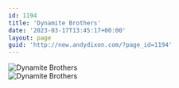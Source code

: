 ```yaml
---
id: 1194
title: 'Dynamite Brothers'
date: '2023-03-17T13:45:17+00:00'
layout: page
guid: 'http://new.andydixon.com/?page_id=1194'
---
```


![Dynamite Brothers](https://i0.wp.com/assets.g8x2.ldn.idrivee2-23.com/posters/Dynamite%20Brothers%2001.jpg?w=1200&ssl=1 "Dynamite Brothers")  
![Dynamite Brothers](https://i0.wp.com/assets.g8x2.ldn.idrivee2-23.com/posters/Dynamite%20Brothers%2002.jpg?w=1200&ssl=1 "Dynamite Brothers")